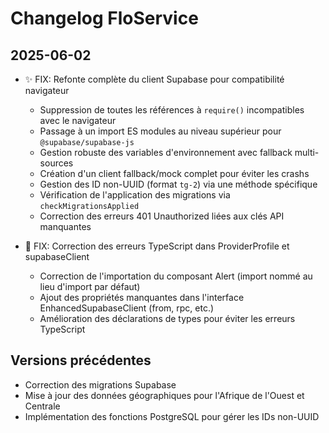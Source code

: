 # Changelog FloService

## 2025-06-02
- ✨ FIX: Refonte complète du client Supabase pour compatibilité navigateur
  - Suppression de toutes les références à `require()` incompatibles avec le navigateur
  - Passage à un import ES modules au niveau supérieur pour `@supabase/supabase-js`
  - Gestion robuste des variables d'environnement avec fallback multi-sources
  - Création d'un client fallback/mock complet pour éviter les crashs
  - Gestion des ID non-UUID (format `tg-2`) via une méthode spécifique
  - Vérification de l'application des migrations via `checkMigrationsApplied`
  - Correction des erreurs 401 Unauthorized liées aux clés API manquantes

- 🐛 FIX: Correction des erreurs TypeScript dans ProviderProfile et supabaseClient
  - Correction de l'importation du composant Alert (import nommé au lieu d'import par défaut)
  - Ajout des propriétés manquantes dans l'interface EnhancedSupabaseClient (from, rpc, etc.)
  - Amélioration des déclarations de types pour éviter les erreurs TypeScript

## Versions précédentes
- Correction des migrations Supabase
- Mise à jour des données géographiques pour l'Afrique de l'Ouest et Centrale
- Implémentation des fonctions PostgreSQL pour gérer les IDs non-UUID
